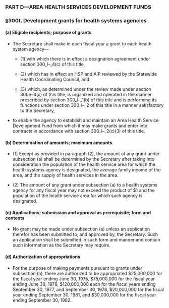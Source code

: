 ### PART D—AREA HEALTH SERVICES DEVELOPMENT FUNDS

### §300t. Development grants for health systems agencies
#### (a) Eligible recipients; purpose of grants
* The Secretary shall make in each fiscal year a grant to each health system agency—

  * (1) with which there is in effect a designation agreement under section 300_l–_4(c) of this title,

  * (2) which has in effect an HSP and AIP reviewed by the Statewide Health Coordinating Council, and

  * (3) which, as determined under the review made under section 300n–4(c) of this title, is organized and operated in the manner prescribed by section 300_l–_1(b) of this title and is performing its functions under section 300_l–_2 of this title in a manner satisfactory to the Secretary,


* to enable the agency to establish and maintain an Area Health Service Development Fund from which it may make grants and enter into contracts in accordance with section 300_l–_2(c)(3) of this title.

#### (b) Determination of amounts; maximum amounts
* (1) Except as provided in paragraph (2), the amount of any grant under subsection (a) shall be determined by the Secretary after taking into consideration the population of the health service area for which the health systems agency is designated, the average family income of the area, and the supply of health services in the area.

* (2) The amount of any grant under subsection (a) to a health systems agency for any fiscal year may not exceed the product of $1 and the population of the health service area for which such agency is designated.

#### (c) Applications; submission and approval as prerequisite; form and contents
* No grant may be made under subsection (a) unless an application therefor has been submitted to, and approved by, the Secretary. Such an application shall be submitted in such form and manner and contain such information as the Secretary may require.

#### (d) Authorization of appropriations
* For the purpose of making payments pursuant to grants under subsection (a), there are authorized to be appropriated $25,000,000 for the fiscal year ending June 30, 1975, $75,000,000 for the fiscal year ending June 30, 1976, $120,000,000 each for the fiscal years ending September 30, 1977, and September 30, 1978, $20,000,000 for the fiscal year ending September 30, 1981, and $30,000,000 for the fiscal year ending September 30, 1982.